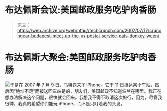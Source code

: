 # 布达佩斯会议:美国邮政服务吃驴肉香肠

> 原文：<https://web.archive.org/web/http://techcrunch.com/2007/07/17/crunchgear-budapest-meet-up-the-us-postal-service-eats-donkey-ween/>

# 布达佩斯大聚会:美国邮政服务吃驴肉香肠

![](img/6a50764f77f75d1c9d58d189a6e92399.png)于是在 2007 年 7 月 9 日，马特送来了 iPhone。它于 11 日抵达某个车站，然后因“地址不足”而被送回车站是的，朋友们，美国邮政不知道波兰在哪里。我正在想办法解决这个问题，很快就会回来。我想我不得不取消这次旅行，因为，尽管我很帅，我真的希望你们能玩 iPhone，而不是只盯着我的头发。